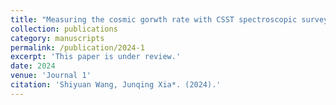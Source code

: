 ```yaml
---
title: "Measuring the cosmic gorwth rate with CSST spectroscopic survey and Fast Radio Bursts."
collection: publications
category: manuscripts
permalink: /publication/2024-1
excerpt: 'This paper is under review.'
date: 2024
venue: 'Journal 1'
citation: 'Shiyuan Wang, Junqing Xia*. (2024).'
---
```

